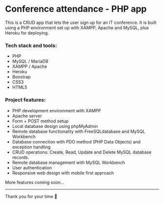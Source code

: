 # Conference attendance - PHP app

This is a CRUD app that lets the user sign up for an IT conference. It is built using a PHP environment set up with XAMPP, Apache and MySQL, plus Heroku for deploying.

### Tech stack and tools:

- PHP
- MySQL / MariaDB
- XAMPP / Apache
- Heroku
- Boostrap
- CSS3
- HTML5
  
<!-- ### Live preview

Check this link to see the live version of the project (work in progress):

https://conference-attendance.herokuapp.com/ -->

### Project features:

- PHP development environment with XAMPP
- Apache server
- Form + POST method setup
- Local database design using phpMyAdmin
- Remote database functionality with FreeSQLdatabase and MySQL Workbench
- Database connection with PDO method (PHP Data Objects) and exception handling
- CRUD operations: Create, Read, Update and Delete MySQL database records.
- Remote database management with MySQL Workbench
- User authentication 
- Responsive web design with mobile first approach
  
More features coming soon...

--- 

Thank you for your time 🙂
